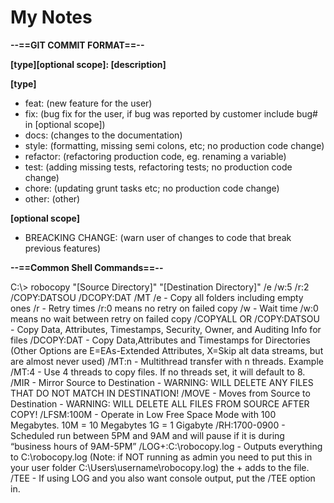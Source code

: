 # My Notes

<p><strong>--==GIT COMMIT FORMAT==--</strong></p>
<p><strong>[type][optional scope]: [description]</strong></p>
  
<strong>[type]</strong>
<ul>
  <li>feat: (new feature for the user)</li>
  <li>fix: (bug fix for the user, if bug was reported by customer include bug# in [optional scope])</li>
  <li>docs: (changes to the documentation)</li>
  <li>style: (formatting, missing semi colons, etc; no production code change)</li>
  <li>refactor: (refactoring production code, eg. renaming a variable)</li>
  <li>test: (adding missing tests, refactoring tests; no production code change)</li>
  <li>chore: (updating grunt tasks etc; no production code change)</li>
  <li>other: (other)</li>
</ul>

<p><strong>[optional scope]</strong></p>
<ul>
  <li>BREACKING CHANGE: (warn user of changes to code that break previous features)</li>
</ul>
<p><strong>--==Common Shell Commands==--</strong></p>
C:\> robocopy "[Source Directory]" "[Destination Directory]" /e /w:5 /r:2 /COPY:DATSOU /DCOPY:DAT /MT
/e - Copy all folders including empty ones
/r - Retry times /r:0 means no retry on failed copy
/w - Wait time /w:0 means no wait between retry on failed copy
/COPYALL OR /COPY:DATSOU - Copy Data, Attributes, Timestamps, Security, Owner, and Auditing Info for files
/DCOPY:DAT - Copy Data,Attributes and Timestamps for Directories (Other Options are E=EAs-Extended Attributes, X=Skip alt data streams, but are almost never used)
/MT:n - Multithread transfer with n threads. Example /MT:4 - Use 4 threads to copy files. If no threads set, it will default to 8.
/MIR - Mirror Source to Destination - WARNING: WILL DELETE ANY FILES THAT DO NOT MATCH IN DESTINATION!
/MOVE - Moves from Source to Destination - WARNING: WILL DELETE ALL FILES FROM SOURCE AFTER COPY!
/LFSM:100M - Operate in Low Free Space Mode with 100 Megabytes. 10M = 10 Megabytes 1G = 1 Gigabyte
/RH:1700-0900 - Scheduled run between 5PM and 9AM and will pause if it is during “business hours of 9AM-5PM”
/LOG+:C:\robocopy.log - Outputs everything to C:\robocopy.log (Note: if NOT running as admin you need to put this in your user folder C:\Users\username\robocopy.log) the + adds to the file.
/TEE - If using LOG and you also want console output, put the /TEE option in.
